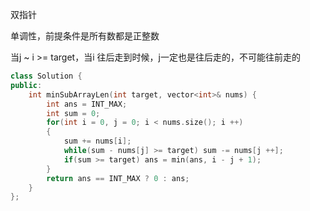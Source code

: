 双指针

单调性，前提条件是所有数都是正整数

当j ~ i >= target，当i 往后走到时候，j一定也是往后走的，不可能往前走的

```c++
class Solution {
public:
    int minSubArrayLen(int target, vector<int>& nums) {
        int ans = INT_MAX;
        int sum = 0;
        for(int i = 0, j = 0; i < nums.size(); i ++)
        {
            sum += nums[i];
            while(sum - nums[j] >= target) sum -= nums[j ++];
            if(sum >= target) ans = min(ans, i - j + 1);
        }
        return ans == INT_MAX ? 0 : ans;
    }
};
```

